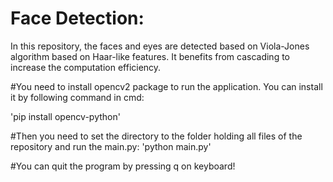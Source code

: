 # Face Detection:
In this repository, the faces and eyes are detected based on Viola-Jones algorithm based on Haar-like features. It benefits from cascading
to increase the computation efficiency.  

#You need to install opencv2 package to run the application. You can install it by following command in cmd:

'pip install opencv-python'

#Then you need to set the directory to the folder holding all files of the repository and run the main.py:
'python main.py'

#You can quit the program by pressing q on keyboard!

